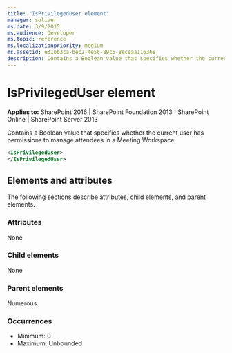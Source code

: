 ```yaml
---
title: "IsPrivilegedUser element"
manager: soliver
ms.date: 3/9/2015
ms.audience: Developer
ms.topic: reference
ms.localizationpriority: medium
ms.assetid: e31bb3ca-bec2-4e56-89c5-8eceaa116368
description: Contains a Boolean value that specifies whether the current user has permissions to manage attendees in a Meeting Workspace.
---
```


# IsPrivilegedUser element

**Applies to:** SharePoint 2016 | SharePoint Foundation 2013 | SharePoint Online | SharePoint Server 2013

Contains a Boolean value that specifies whether the current user has permissions to manage attendees in a Meeting Workspace.

```XML
<IsPrivilegedUser>
</IsPrivilegedUser>
```

## Elements and attributes

The following sections describe attributes, child elements, and parent elements.

### Attributes

None

### Child elements

None

### Parent elements

Numerous

### Occurrences

- Minimum: 0
- Maximum: Unbounded

<br/>
